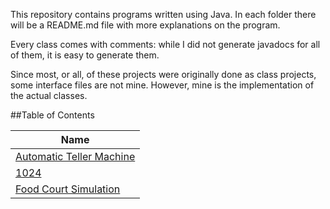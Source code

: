 This repository contains programs written using Java.
In each folder there will be a README.md file with more explanations on the program.

Every class comes with comments: while I did not generate javadocs for all of them, it is easy to generate them.

Since most, or all, of these projects were originally done as class projects, some interface files are not mine. However, mine is the implementation of the actual classes.

##Table of Contents

| Name |
|------|
| [Automatic Teller Machine](https://github.com/GionataB/Java/tree/master/ATM) |
| [1024](https://github.com/GionataB/Java/tree/master/1024_Game) |
| [Food Court Simulation](https://github.com/GionataB/Java/tree/master/FoodCourt_Simulation) |
